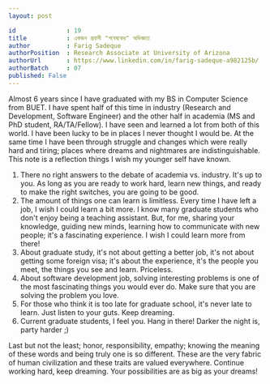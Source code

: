 ```yaml
---
layout: post

id              : 19
title           : একজন প্রবাসী "গবেষকের" অভিজ্ঞতা
author          : Farig Sadeque
authorPosition  : Research Associate at University of Arizona
authorUrl       : https://www.linkedin.com/in/farig-sadeque-a982125b/
authorBatch     : 07
published: False
---
```



Almost 6 years since I have graduated with my BS in Computer Science from BUET. I have spent half of this time in industry (Research and Development, Software Engineer) and the other half in academia (MS and PhD student, RA/TA/Fellow). I have seen and learned a lot from both of this world. I have been lucky to be in places I never thought I would be. At the same time I have been through struggle and changes which were really hard and tiring; places where dreams and nightmares are indistinguishable. This note is a reflection things I wish my younger self have known.

1.  There no right answers to the debate of academia vs. industry. It's up to you. As long as you are ready to work hard, learn new things, and ready to make the right switches, you are going to be good.
2.  The amount of things one can learn is limitless. Every time I have left a job, I wish I could learn a bit more. I know many graduate students who don't enjoy being a teaching assistant. But, for me, sharing your knowledge, guiding new minds, learning how to communicate with new people; it's a fascinating experience. I wish I could learn more from there!
3.  About graduate study, it's not about getting a better job, it's not about getting some foreign visa; it's about the experience, it's the people you meet, the things you see and learn. Priceless.
4.  About software development job, solving interesting problems is one of the most fascinating things you would ever do. Make sure that you are solving the problem you love.
5.  For those who think it is too late for graduate school, it's never late to learn. Just listen to your guts. Keep dreaming.
6.  Current graduate students, I feel you. Hang in there! Darker the night is, party harder ;)

Last but not the least; honor, responsibility, empathy; knowing the meaning of these words and being truly one is so different. These are the very fabric of human civilization and these traits are valued everywhere. Continue working hard, keep dreaming. Your possibilities are as big as your dreams!